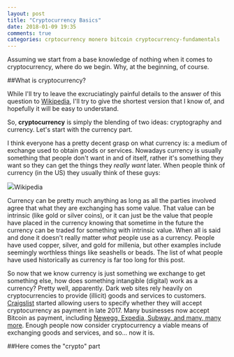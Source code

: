 ```yaml
---
layout: post
title: "Cryptocurrency Basics"
date: 2018-01-09 19:35
comments: true
categories: crptocurrency monero bitcoin cryptocurrency-fundamentals
---
```

Assuming we start from a base knowledge of nothing when it comes to cryptocurrency, where do we begin. Why, at the beginning, of course.

<!--more-->

##What is cryptocurrency?

While I'll try to leave the excruciatingly painful details to the answer of this question to [Wikipedia](https://en.wikipedia.org/wiki/Cryptocurrency), I'll try to give the shortest version that I know of, and hopefully it will be easy to understand.

So, **cryptocurrency** is simply the blending of two ideas: cryptography and currency. Let's start with the currency part.

I think everyone has a pretty decent grasp on what currency is: a medium of exchange used to obtain goods or services. Nowadays currency is usually something that people don't want in and of itself, rather it's something they want so they can get the things they _really want_ later. When people think of currency (in the US) they usually think of these guys:

<div class="center-image"><img src="{{ root_url }}/images/blog/us-bills.png"><span class="image-credit">Wikipedia</span></div>

Currency can be pretty much anything as long as all the parties involved agree that what they are exchanging has some value. That value can be intrinsic (like gold or silver coins), or it can just be the value that people have placed in the currency knowing that sometime in the future the currency can be traded for something with intrinsic value. When all is said and done it doesn't really matter _what_ people use as a currency. People have used copper, silver, and gold for millenia, but other examples include seemingly worthless things like seashells or beads. The list of what people have used historically as currency is far too long for this post.

So now that we know currency is just something we exchange to get something else, how does something intangible (digital) work as a currency? Pretty well, apparently. Dark web sites rely heavily on cryptocurrencies to provide (illicit) goods and services to customers. [Craigslist](https://blockexplorer.com/news/craigslist-now-allows-specify-accept-cryptocurrency-payment/) started allowing users to specify whether they will accept cryptocurrency as payment in late 2017. Many businesses now accept Bitcoin as payment, including [Newegg, Expedia, Subway, and many, many more](https://99bitcoins.com/who-accepts-bitcoins-payment-companies-stores-take-bitcoins/). Enough people now consider cryptocurrency a viable means of exchanging goods and services, and so... now it is.

##Here comes the "crypto" part
